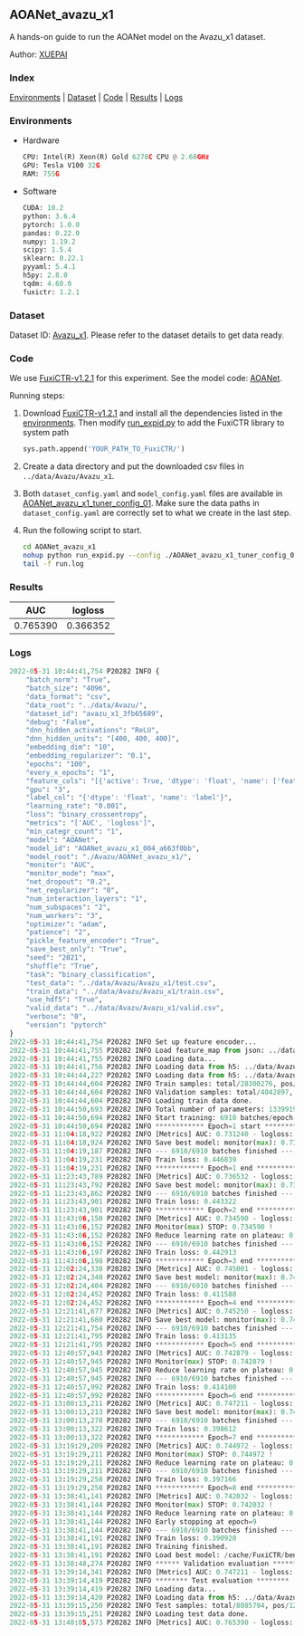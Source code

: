 ## AOANet_avazu_x1

A hands-on guide to run the AOANet model on the Avazu_x1 dataset.

Author: [XUEPAI](https://github.com/xue-pai)

### Index
[Environments](#Environments) | [Dataset](#Dataset) | [Code](#Code) | [Results](#Results) | [Logs](#Logs)

### Environments
+ Hardware

  ```python
  CPU: Intel(R) Xeon(R) Gold 6278C CPU @ 2.60GHz
  GPU: Tesla V100 32G
  RAM: 755G

  ```

+ Software

  ```python
  CUDA: 10.2
  python: 3.6.4
  pytorch: 1.0.0
  pandas: 0.22.0
  numpy: 1.19.2
  scipy: 1.5.4
  sklearn: 0.22.1
  pyyaml: 5.4.1
  h5py: 2.8.0
  tqdm: 4.60.0
  fuxictr: 1.2.1

  ```

### Dataset
Dataset ID: [Avazu_x1](https://github.com/openbenchmark/BARS/blob/master/ctr_prediction/datasets/Avazu#Avazu_x1). Please refer to the dataset details to get data ready.

### Code

We use [FuxiCTR-v1.2.1](https://github.com/xue-pai/FuxiCTR/tree/v1.2.1) for this experiment. See the model code: [AOANet](https://github.com/xue-pai/FuxiCTR/blob/v1.2.1/fuxictr/pytorch/models/AOANet.py).

Running steps:

1. Download [FuxiCTR-v1.2.1](https://github.com/xue-pai/FuxiCTR/archive/refs/tags/v1.2.1.zip) and install all the dependencies listed in the [environments](#environments). Then modify [run_expid.py](./run_expid.py#L5) to add the FuxiCTR library to system path
    
    ```python
    sys.path.append('YOUR_PATH_TO_FuxiCTR/')
    ```

2. Create a data directory and put the downloaded csv files in `../data/Avazu/Avazu_x1`.

3. Both `dataset_config.yaml` and `model_config.yaml` files are available in [AOANet_avazu_x1_tuner_config_01](./AOANet_avazu_x1_tuner_config_01). Make sure the data paths in `dataset_config.yaml` are correctly set to what we create in the last step.

4. Run the following script to start.

    ```bash
    cd AOANet_avazu_x1
    nohup python run_expid.py --config ./AOANet_avazu_x1_tuner_config_01 --expid AOANet_avazu_x1_004_a663f0bb --gpu 0 > run.log &
    tail -f run.log
    ```

### Results

| AUC | logloss  |
|:--------------------:|:--------------------:|
| 0.765390 | 0.366352  |


### Logs
```python
2022-05-31 10:44:41,754 P20282 INFO {
    "batch_norm": "True",
    "batch_size": "4096",
    "data_format": "csv",
    "data_root": "../data/Avazu/",
    "dataset_id": "avazu_x1_3fb65689",
    "debug": "False",
    "dnn_hidden_activations": "ReLU",
    "dnn_hidden_units": "[400, 400, 400]",
    "embedding_dim": "10",
    "embedding_regularizer": "0.1",
    "epochs": "100",
    "every_x_epochs": "1",
    "feature_cols": "[{'active': True, 'dtype': 'float', 'name': ['feat_1', 'feat_2', 'feat_3', 'feat_4', 'feat_5', 'feat_6', 'feat_7', 'feat_8', 'feat_9', 'feat_10', 'feat_11', 'feat_12', 'feat_13', 'feat_14', 'feat_15', 'feat_16', 'feat_17', 'feat_18', 'feat_19', 'feat_20', 'feat_21', 'feat_22'], 'type': 'categorical'}]",
    "gpu": "3",
    "label_col": "{'dtype': 'float', 'name': 'label'}",
    "learning_rate": "0.001",
    "loss": "binary_crossentropy",
    "metrics": "['AUC', 'logloss']",
    "min_categr_count": "1",
    "model": "AOANet",
    "model_id": "AOANet_avazu_x1_004_a663f0bb",
    "model_root": "./Avazu/AOANet_avazu_x1/",
    "monitor": "AUC",
    "monitor_mode": "max",
    "net_dropout": "0.2",
    "net_regularizer": "0",
    "num_interaction_layers": "1",
    "num_subspaces": "2",
    "num_workers": "3",
    "optimizer": "adam",
    "patience": "2",
    "pickle_feature_encoder": "True",
    "save_best_only": "True",
    "seed": "2021",
    "shuffle": "True",
    "task": "binary_classification",
    "test_data": "../data/Avazu/Avazu_x1/test.csv",
    "train_data": "../data/Avazu/Avazu_x1/train.csv",
    "use_hdf5": "True",
    "valid_data": "../data/Avazu/Avazu_x1/valid.csv",
    "verbose": "0",
    "version": "pytorch"
}
2022-05-31 10:44:41,754 P20282 INFO Set up feature encoder...
2022-05-31 10:44:41,755 P20282 INFO Load feature_map from json: ../data/Avazu/avazu_x1_3fb65689/feature_map.json
2022-05-31 10:44:41,755 P20282 INFO Loading data...
2022-05-31 10:44:41,756 P20282 INFO Loading data from h5: ../data/Avazu/avazu_x1_3fb65689/train.h5
2022-05-31 10:44:44,227 P20282 INFO Loading data from h5: ../data/Avazu/avazu_x1_3fb65689/valid.h5
2022-05-31 10:44:44,604 P20282 INFO Train samples: total/28300276, pos/4953382, neg/23346894, ratio/17.50%, blocks/1
2022-05-31 10:44:44,604 P20282 INFO Validation samples: total/4042897, pos/678699, neg/3364198, ratio/16.79%, blocks/1
2022-05-31 10:44:44,604 P20282 INFO Loading train data done.
2022-05-31 10:44:50,693 P20282 INFO Total number of parameters: 13399199.
2022-05-31 10:44:50,694 P20282 INFO Start training: 6910 batches/epoch
2022-05-31 10:44:50,694 P20282 INFO ************ Epoch=1 start ************
2022-05-31 11:04:18,922 P20282 INFO [Metrics] AUC: 0.731240 - logloss: 0.404159
2022-05-31 11:04:18,924 P20282 INFO Save best model: monitor(max): 0.731240
2022-05-31 11:04:19,187 P20282 INFO --- 6910/6910 batches finished ---
2022-05-31 11:04:19,231 P20282 INFO Train loss: 0.446839
2022-05-31 11:04:19,231 P20282 INFO ************ Epoch=1 end ************
2022-05-31 11:23:43,789 P20282 INFO [Metrics] AUC: 0.736532 - logloss: 0.402076
2022-05-31 11:23:43,792 P20282 INFO Save best model: monitor(max): 0.736532
2022-05-31 11:23:43,862 P20282 INFO --- 6910/6910 batches finished ---
2022-05-31 11:23:43,901 P20282 INFO Train loss: 0.443322
2022-05-31 11:23:43,901 P20282 INFO ************ Epoch=2 end ************
2022-05-31 11:43:06,150 P20282 INFO [Metrics] AUC: 0.734590 - logloss: 0.401921
2022-05-31 11:43:06,152 P20282 INFO Monitor(max) STOP: 0.734590 !
2022-05-31 11:43:06,152 P20282 INFO Reduce learning rate on plateau: 0.000100
2022-05-31 11:43:06,152 P20282 INFO --- 6910/6910 batches finished ---
2022-05-31 11:43:06,197 P20282 INFO Train loss: 0.442913
2022-05-31 11:43:06,198 P20282 INFO ************ Epoch=3 end ************
2022-05-31 12:02:24,338 P20282 INFO [Metrics] AUC: 0.745001 - logloss: 0.397410
2022-05-31 12:02:24,340 P20282 INFO Save best model: monitor(max): 0.745001
2022-05-31 12:02:24,404 P20282 INFO --- 6910/6910 batches finished ---
2022-05-31 12:02:24,452 P20282 INFO Train loss: 0.411588
2022-05-31 12:02:24,452 P20282 INFO ************ Epoch=4 end ************
2022-05-31 12:21:41,677 P20282 INFO [Metrics] AUC: 0.745250 - logloss: 0.396864
2022-05-31 12:21:41,680 P20282 INFO Save best model: monitor(max): 0.745250
2022-05-31 12:21:41,754 P20282 INFO --- 6910/6910 batches finished ---
2022-05-31 12:21:41,795 P20282 INFO Train loss: 0.413135
2022-05-31 12:21:41,795 P20282 INFO ************ Epoch=5 end ************
2022-05-31 12:40:57,943 P20282 INFO [Metrics] AUC: 0.742879 - logloss: 0.398163
2022-05-31 12:40:57,945 P20282 INFO Monitor(max) STOP: 0.742879 !
2022-05-31 12:40:57,945 P20282 INFO Reduce learning rate on plateau: 0.000010
2022-05-31 12:40:57,945 P20282 INFO --- 6910/6910 batches finished ---
2022-05-31 12:40:57,992 P20282 INFO Train loss: 0.414100
2022-05-31 12:40:57,992 P20282 INFO ************ Epoch=6 end ************
2022-05-31 13:00:13,211 P20282 INFO [Metrics] AUC: 0.747211 - logloss: 0.396400
2022-05-31 13:00:13,213 P20282 INFO Save best model: monitor(max): 0.747211
2022-05-31 13:00:13,278 P20282 INFO --- 6910/6910 batches finished ---
2022-05-31 13:00:13,322 P20282 INFO Train loss: 0.398612
2022-05-31 13:00:13,322 P20282 INFO ************ Epoch=7 end ************
2022-05-31 13:19:29,209 P20282 INFO [Metrics] AUC: 0.744972 - logloss: 0.397386
2022-05-31 13:19:29,211 P20282 INFO Monitor(max) STOP: 0.744972 !
2022-05-31 13:19:29,211 P20282 INFO Reduce learning rate on plateau: 0.000001
2022-05-31 13:19:29,211 P20282 INFO --- 6910/6910 batches finished ---
2022-05-31 13:19:29,258 P20282 INFO Train loss: 0.397166
2022-05-31 13:19:29,258 P20282 INFO ************ Epoch=8 end ************
2022-05-31 13:38:41,141 P20282 INFO [Metrics] AUC: 0.742032 - logloss: 0.398859
2022-05-31 13:38:41,144 P20282 INFO Monitor(max) STOP: 0.742032 !
2022-05-31 13:38:41,144 P20282 INFO Reduce learning rate on plateau: 0.000001
2022-05-31 13:38:41,144 P20282 INFO Early stopping at epoch=9
2022-05-31 13:38:41,144 P20282 INFO --- 6910/6910 batches finished ---
2022-05-31 13:38:41,191 P20282 INFO Train loss: 0.390920
2022-05-31 13:38:41,191 P20282 INFO Training finished.
2022-05-31 13:38:41,191 P20282 INFO Load best model: /cache/FuxiCTR/benchmarks/Avazu/AOANet_avazu_x1/avazu_x1_3fb65689/AOANet_avazu_x1_004_a663f0bb.model
2022-05-31 13:38:48,274 P20282 INFO ****** Validation evaluation ******
2022-05-31 13:39:14,341 P20282 INFO [Metrics] AUC: 0.747211 - logloss: 0.396400
2022-05-31 13:39:14,419 P20282 INFO ******** Test evaluation ********
2022-05-31 13:39:14,419 P20282 INFO Loading data...
2022-05-31 13:39:14,420 P20282 INFO Loading data from h5: ../data/Avazu/avazu_x1_3fb65689/test.h5
2022-05-31 13:39:15,250 P20282 INFO Test samples: total/8085794, pos/1232985, neg/6852809, ratio/15.25%, blocks/1
2022-05-31 13:39:15,251 P20282 INFO Loading test data done.
2022-05-31 13:40:05,573 P20282 INFO [Metrics] AUC: 0.765390 - logloss: 0.366352

```
